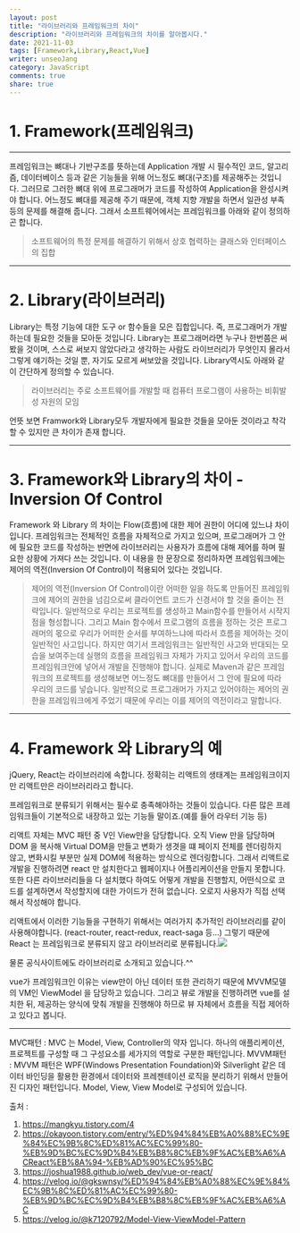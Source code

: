 ```yaml
---
layout: post
title: "라이브러리와 프레임워크의 차이"
description: "라이브러리와 프레임워크의 차이를 알아봅시다."
date: 2021-11-03
tags: [Framework,Library,React,Vue]
writer: unseoJang
category: JavaScript
comments: true
share: true
---
```

# 1. Framework(프레임워크)
------
프레임워크는 뼈대나 기반구조를 뜻하는데 Application 개발 시 필수적인 코드, 알고리즘, 데이터베이스  등과 같은 기능들을 위해 어느정도 뼈대(구조)를 제공해주는 것입니다. 그러므로 그러한 뼈대 위에 프로그래머가 코드를 작성하여 Application을 완성시켜야 합니다. 어느정도 뼈대를 제공해 주기 때문에, 객체 지향 개발을 하면서 일관성 부족 등의 문제를 해결해 줍니다.
그래서 소프트웨어에서는 프레임워크를 아래와 같이 정의하곤 합니다.

> 소프트웨어의 특정 문제를 해결하기 위해서 상호 협력하는 클래스와 인터페이스의 집합 

---
# 2. Library(라이브러리)

Library는 특정 기능에 대한 도구 or 함수들을 모은 집합입니다. 즉, 프로그래머가 개발하는데 필요한 것들을 모아둔 것입니다.
Library는 프로그래머라면 누구나 한번쯤은 써봤을 것이며, 스스로 써보지 않았다라고 생각하는 사람도 라이브러리가 무엇인지 몰라서 그렇게 얘기하는 것일 뿐, 자기도 모르게 써보았을 것입니다. Library역시도 아래와 같이 간단하게 정의할 수 있습니다.

> 라이브러리는 주로 소프트웨어를 개발할 때 컴퓨터 프로그램이 사용하는 비휘발성 자원의 모임

언뜻 보면 Framwork와 Library모두 개발자에게 필요한 것들을 모아둔 것이라고 착각할 수 있지만 큰 차이가 존재 합니다.

---

# 3. Framework와 Library의 차이 - Inversion Of Control

 Framework 와 Library 의 차이는 Flow(흐름)에 대한 제어 권한이 어디에 있느냐 차이입니다. 프레임워크는 전체적인 흐름을 자체적으로 가지고 있으며, 프로그래머가 그 안에 필요한 코드를 작성하는 반면에 라이브러리는 사용자가 흐름에 대해 제어를 하며 필요한 상황에 가져다 쓰는 것입니다.
 이 내용을 한 문장으로 정리하자면 프레임워크에는 제어의 역전(Inversion Of Control)이 적용되어 있다는 것입니다.
 
 >제어의 역전(Inversion Of Control)이란 어떠한 일을 하도록 만들어진 프레임워크에 제어의 권한을 넘김으로써 클라이언트 코드가 신경서야 할 것을 줄이는 전략입니다. 일반적으로 우리는 프로젝트를 생성하고 Main함수를 만들어서 시작지점을 형성합니다. 그리고 Main 함수에서 프로그램의 흐름을 정하는 것은 프로그래머의 몫으로 우리가 어떠한 순서를 부여하느냐에 따라서 흐름을 제어하는 것이 일반적인 사고입니다. 
하지만 여기서 프레임워크는 일반적인 사고와 반대되는 모습을 보여주는데 실행의 흐름을 프레임워크 자체가 가지고 있어서 우리의 코드를 프레임워크안에 넣어서 개발을 진행해야 합니다. 실제로 Maven과 같은 프레임워크의 프로젝트를 생성해보면 어느정도 뼈대를 만들어서 그 안에 필요에 따라 우리의 코드를 넣습니다. 일반적으로 프로그래머가 가지고 있어야하는 제어의 권한을 프레임워크에게 주었기 때문에 우리는 이를 제어의 역전이라고 말합니다.

---

# 4. Framework 와 Library의 예

jQuery, React는 라이브러리에 속합니다.
정확히는 리액트의 생태계는 프레임워크이지만 리액트만은 라이브러리라고 합니다.

프레임워크로 분류되기 위해서는 필수로 충족해야하는 것들이 있습니다.
다른 많은 프레임워크들이 기본적으로 내장하고 있는 기능들 말이죠.(예를 들어 라우터 기능 등)

리액트 자체는 MVC 패턴 중 V인 View만을 담당합니다.
오직 View 만을 담당하며 DOM 을 복사해 Virtual DOM을 만들고
변화가 생겻을 떄 페이지 전체를 렌더링하지 않고, 변화시킬 부분만 실제 DOM에 적용하는 방식으로 렌더링합니다.
그래서 리액트로 개발을 진행하려면 react 만 설치한다고 웹페이지나 어플리케이션을 만들지 못합니다.
또한 다른 라이브러리들을 다 설치했다 하여도 어떻게 개발을 진행할지, 어떤식으로 코드를 설계하면서 작성할지에 대한 가이드가 전혀 없습니다.
오로지 사용자가 직접 선택해서 작성해야 합니다.

리액트에서 이러한 기능들을 구현하기 위해서는 여러가지 추가적인 라이브러리를 같이 사용해야합니다.
(react-router, react-redux, react-saga 등...)
그렇기 때문에 React 는 프레임워크로 분류되지 않고 라이브러리로 분류됩니다.![](https://images.velog.io/images/qqbck123/post/da5b365c-8b96-4a49-b938-106156c3ea17/img1.daumcdn.png)

물론 공식사이트에도 라이브러리로 소개되고 있습니다.^^

vue가 프레임워크인 이유는 view만이 아닌 데이터 또한 관리하기 때문에 MVVM모델의 VM인 ViewModel 을 담당하고 있습니다.
그리고 뷰로 개발을 진행하려면 vue를 설치한 뒤, 제공하는 양식에 맞춰 개발을 진행해야 하므로 뷰 자체에서 흐름을 직접 제어하고 있다고 봅니다.

---
MVC패턴 : MVC 는 Model, View, Controller의 약자 입니다. 하나의 애플리케이션, 프로젝트를 구성할 때 그 구성요소를 세가지의 역할로 구분한 패턴입니다. 
MVVM패턴 : MVVM 패턴은 WPF(Windows Presentation Foundation)와 Silverlight 같은 데이터 바인딩을 활용한 환경에서 데이터와 프레젠테이션 로직을 분리하기 위해서 만들어진 디자인 패턴입니다. Model, View, View Model로 구성되어 있습니다.

출처 : 
1. https://mangkyu.tistory.com/4 
2. https://okayoon.tistory.com/entry/%ED%94%84%EB%A0%88%EC%9E%84%EC%9B%8C%ED%81%AC%EC%99%80-%EB%9D%BC%EC%9D%B4%EB%B8%8C%EB%9F%AC%EB%A6%ACReact%EB%8A%94-%EB%AD%90%EC%95%BC
3. https://joshua1988.github.io/web_dev/vue-or-react/
4. https://velog.io/@gkswnsy/%ED%94%84%EB%A0%88%EC%9E%84%EC%9B%8C%ED%81%AC%EC%99%80-%EB%9D%BC%EC%9D%B4%EB%B8%8C%EB%9F%AC%EB%A6%AC
5. https://velog.io/@k7120792/Model-View-ViewModel-Pattern